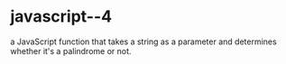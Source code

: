 # javascript--4
a JavaScript function that takes a string as a parameter and determines whether it's a palindrome or not. 
